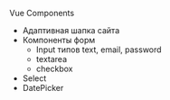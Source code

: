 Vue Components
- Адаптивная шапка сайта
- Компоненты форм
  - Input типов text, email, password
  - textarea
  - checkbox
- Select
- DatePicker

